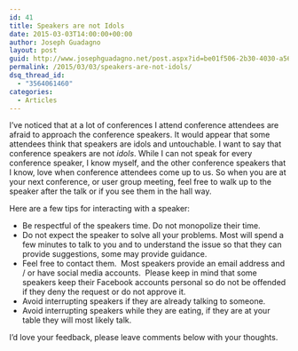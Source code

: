 ```yaml
---
id: 41
title: Speakers are not Idols
date: 2015-03-03T14:00:00+00:00
author: Joseph Guadagno
layout: post
guid: http://www.josephguadagno.net/post.aspx?id=be01f506-2b30-4030-a56d-7a02401732c8
permalink: /2015/03/03/speakers-are-not-idols/
dsq_thread_id:
  - "3564061460"
categories:
  - Articles
---
```

<p>I’ve noticed that at a lot of conferences I attend conference attendees are afraid to approach the conference speakers. It would appear that some attendees think that speakers are idols and untouchable. I want to say that conference speakers are not <span style="font-style: italic;">idols</span>. While I can not speak for every conference speaker, I know myself, and the other conference speakers that I know, love when conference attendees come up to us. So when you are at your next conference, or user group meeting, feel 
free to walk up to the speaker after the talk or if you see them in the 
hall way.</p><p>Here are a few tips for interacting with a speaker:<br /></p><ul><li>Be respectful of the speakers time. Do not monopolize their time.</li><li>Do not expect the speaker to solve all your problems. Most will spend a few minutes to talk to you and to understand the issue so that they can provide suggestions, some may provide guidance.</li><li>Feel free to contact them.&nbsp; Most speakers provide an email address and / or have social media accounts.&nbsp; Please keep in mind that some speakers keep their Facebook accounts personal so do not be offended if they deny the request or do not approve it.</li><li>Avoid interrupting speakers if they are already talking to someone.</li><li>Avoid interrupting speakers while they are eating, if they are at your table they will most likely talk.</li></ul><p>I’d love your feedback, please leave comments below with your thoughts. </p>